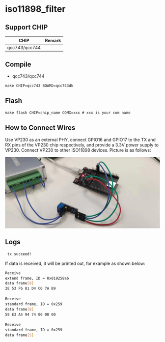 # iso11898_filter


## Support CHIP

|      CHIP        | Remark |
|:----------------:|:------:|
|qcc743/qcc744       |        |

## Compile

- qcc743/qcc744

```
make CHIP=qcc743 BOARD=qcc743dk
```

## Flash

```
make flash CHIP=chip_name COMX=xxx # xxx is your com name
```

## How to Connect Wires

Use VP230 as an external PHY, connect GPIO16 and GPIO17 to the TX and RX pins of the VP230 chip respectively, and provide a 3.3V power supply to VP230. Connect VP230 to other ISO11898 devices. Picture is as follows:

![connect.jpg](iso11898_filter.jpg)

## Logs

   ```bash
    tx succeed!
   ```

If data is received, it will be printed out, for example as shown below:

   ```bash
   Receive 
   extend frame, ID = 0x019258a6 
   data frame[8]
   2E 53 F6 81 D4 C0 7A B9 

   Receive 
   standard frame, ID = 0x259 
   data frame[8]
   58 E3 A4 94 74 00 00 00 

   Receive 
   standard frame, ID = 0x259 
   data frame[5]
   ```